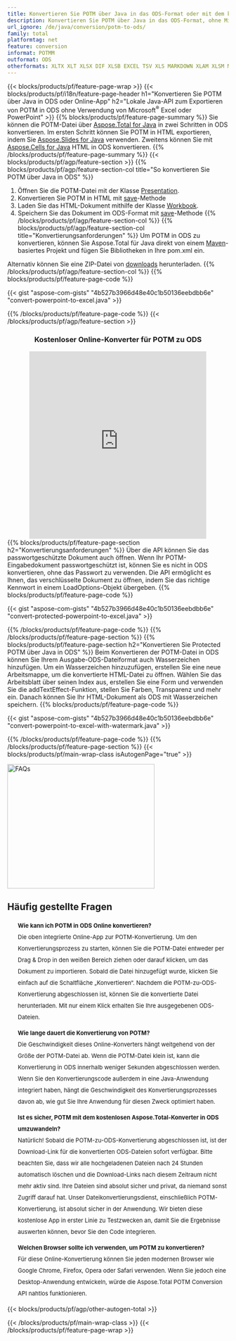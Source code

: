```yaml
---
title: Konvertieren Sie POTM über Java in das ODS-Format oder mit dem kostenlosen Online Converter
description: Konvertieren Sie POTM über Java in das ODS-Format, ohne Microsoft Excel oder PowerPoint zu verwenden oder online. Testen Sie schnell den kostenlosen POTM-zu-ODS-Online-Konverter, bevor Sie den Code integrieren. 
url_ignore: /de/java/conversion/potm-to-ods/
family: total
platformtag: net
feature: conversion
informat: POTMM
outformat: ODS
otherformats: XLTX XLT XLSX DIF XLSB EXCEL TSV XLS MARKDOWN XLAM XLSM MHTML FODS SXC XLTM ODS DOC DOCX DOCM DOT DOTM DOTX ODT OTT RTF WORD WORDML TEXT FLATOPX
---
```

{{< blocks/products/pf/feature-page-wrap >}}
{{< blocks/products/pf/i18n/feature-page-header h1="Konvertieren Sie POTM über Java in ODS oder Online-App" h2="Lokale Java-API zum Exportieren von POTM in ODS ohne Verwendung von Microsoft<sup>&reg;</sup> Excel oder PowerPoint" >}}
{{% blocks/products/pf/feature-page-summary %}}
Sie können die POTM-Datei über [Aspose.Total for Java](https://products.aspose.com/total/java/) in zwei Schritten in ODS konvertieren. Im ersten Schritt können Sie POTM in HTML exportieren, indem Sie [Aspose.Slides for Java](https://products.aspose.com/slides/java/) verwenden. Zweitens können Sie mit [Aspose.Cells for Java](https://products.aspose.com/cells/java/) HTML in ODS konvertieren.
{{% /blocks/products/pf/feature-page-summary  %}}
{{< blocks/products/pf/agp/feature-section >}}
{{% blocks/products/pf/agp/feature-section-col title="So konvertieren Sie POTM über Java in ODS" %}}
1. Öffnen Sie die POTM-Datei mit der Klasse [Presentation](https://reference.aspose.com/slides/java/com.aspose.slides/Presentation).
2. Konvertieren Sie POTM in HTML mit [save](https://reference.aspose.com/slides/java/com.aspose.slides/Presentation#save-java.lang.String-int-com.aspose.slides.ISaveOptions-)-Methode
3. Laden Sie das HTML-Dokument mithilfe der Klasse [Workbook](https://reference.aspose.com/cells/java/com.aspose.cells/Workbook).
4. Speichern Sie das Dokument im ODS-Format mit [save](https://reference.aspose.com/cells/java/com.aspose.cells/workbook#save(java.lang.String,%20com.aspose.cells.SaveOptions))-Methode
{{% /blocks/products/pf/agp/feature-section-col %}}
{{% blocks/products/pf/agp/feature-section-col title="Konvertierungsanforderungen" %}}
Um POTM in ODS zu konvertieren, können Sie Aspose.Total für Java direkt von einem [Maven](https://releases.aspose.com/total/java/)-basiertes Projekt und fügen Sie Bibliotheken in Ihre pom.xml ein.

Alternativ können Sie eine ZIP-Datei von [downloads](https://releases.aspose.comtotal/java) herunterladen.
{{% /blocks/products/pf/agp/feature-section-col %}}
{{% blocks/products/pf/feature-page-code %}}

{{< gist "aspose-com-gists" "4b527b3966d48e40c1b50136eebdbb6e" "convert-powerpoint-to-excel.java" >}}


{{% /blocks/products/pf/feature-page-code %}}
{{< /blocks/products/pf/agp/feature-section >}}

<div class="container-fluid agp-content bg-white aboutfile box-1 vh100 section nopbtm">
<div class=container>
<div class=row>
<div class="demobox tc col-md-12 padding-0" align="center">

<h3>Kostenloser Online-Konverter für POTM zu ODS</h3>

<iframe title="ods bis potm Online-Tool" style="border: none; height: 426px;" scrolling="no" src="https://widgets.aspose.cloud/total-conversion/?to=ods&from=potm" id="child-iframe" width="80%"></iframe>

</div></div>
</div></div>
{{% blocks/products/pf/feature-page-section  h2="Konvertierungsanforderungen" %}}
Über die API können Sie das passwortgeschützte Dokument auch öffnen. Wenn Ihr POTM-Eingabedokument passwortgeschützt ist, können Sie es nicht in ODS konvertieren, ohne das Passwort zu verwenden. Die API ermöglicht es Ihnen, das verschlüsselte Dokument zu öffnen, indem Sie das richtige Kennwort in einem LoadOptions-Objekt übergeben.  
{{% blocks/products/pf/feature-page-code %}}

{{< gist "aspose-com-gists" "4b527b3966d48e40c1b50136eebdbb6e" "convert-protected-powerpoint-to-excel.java" >}}

{{% /blocks/products/pf/feature-page-code  %}}
{{% /blocks/products/pf/feature-page-section %}}
{{% blocks/products/pf/feature-page-section  h2="Konvertieren Sie Protected POTM über Java in ODS" %}}
Beim Konvertieren der POTM-Datei in ODS können Sie Ihrem Ausgabe-ODS-Dateiformat auch Wasserzeichen hinzufügen. Um ein Wasserzeichen hinzuzufügen, erstellen Sie eine neue Arbeitsmappe, um die konvertierte HTML-Datei zu öffnen. Wählen Sie das Arbeitsblatt über seinen Index aus, erstellen Sie eine Form und verwenden Sie die addTextEffect-Funktion, stellen Sie Farben, Transparenz und mehr ein. Danach können Sie Ihr HTML-Dokument als ODS mit Wasserzeichen speichern. 
{{% blocks/products/pf/feature-page-code %}}

{{< gist "aspose-com-gists" "4b527b3966d48e40c1b50136eebdbb6e" "convert-powerpoint-to-excel-with-watermark.java" >}}

{{% /blocks/products/pf/feature-page-code  %}}
{{% /blocks/products/pf/feature-page-section %}}
{{< blocks/products/pf/main-wrap-class isAutogenPage="true" >}}
<style>.howtolist li{margin-right: 0!important;line-height: 26px;position: relative;margin-bottom: 10px;font-size: 13px;list-style-type: none;}</style>
<div class="col-md-12 tl bg-gray-dark howtolist section">
  <a class="anchor" name="faqpage"></a>
  <div class="container tl dflex" itemscope="" itemtype="https://schema.org/FAQPage">
      <div class="col-md-4 howtosectiongfx">
          <img class="social-panel-hide-on-mobile" src="https://www.groupdocs.cloud/templates/brand/images/groupdocs/conversion/groupdocs_conversion-brand.png" alt="FAQs" width="335" height="283">
      </div>
      <div class="howtosection col-md-8">
          <div>
              <h2>Häufig gestellte Fragen</h2>
              <ul>
                  <li itemscope="" itemprop="mainEntity" itemtype="https://schema.org/Question">
                      <div>
                          <span itemprop="name"><b>Wie kann ich POTM in ODS Online konvertieren?</b></span>
                      </div>
                      <div itemscope="" itemprop="acceptedAnswer" itemtype="https://schema.org/Answer">
                          <span itemprop="text">Die oben integrierte Online-App zur POTM-Konvertierung. Um den Konvertierungsprozess zu starten, können Sie die POTM-Datei entweder per Drag & Drop in den weißen Bereich ziehen oder darauf klicken, um das Dokument zu importieren. Sobald die Datei hinzugefügt wurde, klicken Sie einfach auf die Schaltfläche „Konvertieren“. Nachdem die POTM-zu-ODS-Konvertierung abgeschlossen ist, können Sie die konvertierte Datei herunterladen. Mit nur einem Klick erhalten Sie Ihre ausgegebenen ODS-Dateien.</span>
                      </div>
                  </li>
                  <li itemscope="" itemprop="mainEntity" itemtype="https://schema.org/Question">
                      <div>
                          <span itemprop="name"><b>Wie lange dauert die Konvertierung von POTM?</b></span>
                      </div>
                      <div itemscope="" itemprop="acceptedAnswer" itemtype="https://schema.org/Answer">
                          <span itemprop="text">Die Geschwindigkeit dieses Online-Konverters hängt weitgehend von der Größe der POTM-Datei ab. Wenn die POTM-Datei klein ist, kann die Konvertierung in ODS innerhalb weniger Sekunden abgeschlossen werden. Wenn Sie den Konvertierungscode außerdem in eine Java-Anwendung integriert haben, hängt die Geschwindigkeit des Konvertierungsprozesses davon ab, wie gut Sie Ihre Anwendung für diesen Zweck optimiert haben.</span>
                      </div>
                  </li>
                  <li itemscope="" itemprop="mainEntity" itemtype="https://schema.org/Question">
                      <div>
                          <span itemprop="name"><b>Ist es sicher, POTM mit dem kostenlosen Aspose.Total-Konverter in ODS umzuwandeln?</b></span>
                      </div>
                      <div itemscope="" itemprop="acceptedAnswer" itemtype="https://schema.org/Answer">
                          <span itemprop="text">Natürlich! Sobald die POTM-zu-ODS-Konvertierung abgeschlossen ist, ist der Download-Link für die konvertierten ODS-Dateien sofort verfügbar. Bitte beachten Sie, dass wir alle hochgeladenen Dateien nach 24 Stunden automatisch löschen und die Download-Links nach diesem Zeitraum nicht mehr aktiv sind. Ihre Dateien sind absolut sicher und privat, da niemand sonst Zugriff darauf hat. Unser Dateikonvertierungsdienst, einschließlich POTM-Konvertierung, ist absolut sicher in der Anwendung. Wir bieten diese kostenlose App in erster Linie zu Testzwecken an, damit Sie die Ergebnisse auswerten können, bevor Sie den Code integrieren.</span>
                      </div>
                  </li>                 
                  <li itemscope="" itemprop="mainEntity" itemtype="https://schema.org/Question">
                      <div>
                          <span itemprop="name"><b>Welchen Browser sollte ich verwenden, um POTM zu konvertieren?</b></span>
                      </div>
                      <div itemscope="" itemprop="acceptedAnswer" itemtype="https://schema.org/Answer">
                          <span itemprop="text">Für diese Online-Konvertierung können Sie jeden modernen Browser wie Google Chrome, Firefox, Opera oder Safari verwenden. Wenn Sie jedoch eine Desktop-Anwendung entwickeln, würde die Aspose.Total POTM Conversion API nahtlos funktionieren.</span>
                      </div>
                  </li>
              </ul>
          </div>
      </div>
  </div>
{{< blocks/products/pf/agp/other-autogen-total >}}

{{< /blocks/products/pf/main-wrap-class >}}
{{< /blocks/products/pf/feature-page-wrap >}}